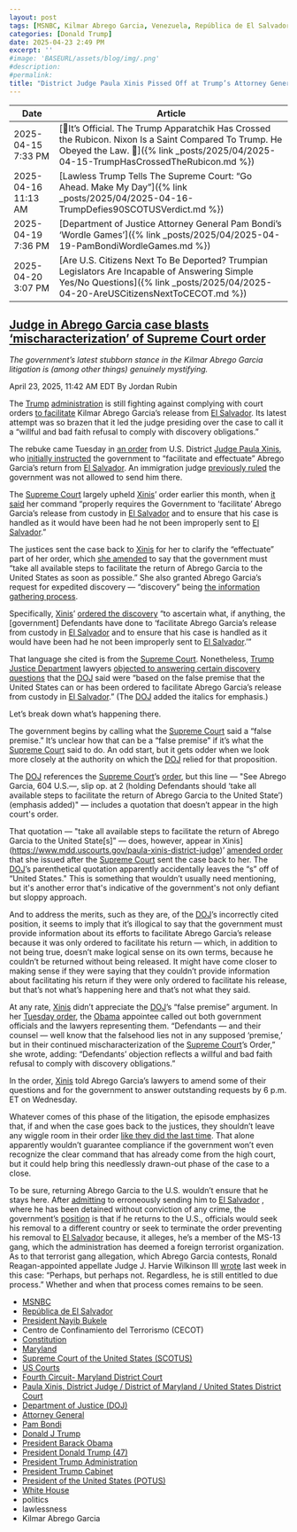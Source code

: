 ```yaml
---
layout: post
tags: [MSNBC, Kilmar Abrego Garcia, Venezuela, República de El Salvador, President Nayib Bukele, Centro de Confinamiento del Terrorismo (CECOT), Constitution, Maryland, Supreme Court of the United States (SCOTUS), US Courts, Fourth Circuit Maryland District Court, Paula Xinis, District Judge / District of Maryland / United States District Court, Department of Justice (DOJ), Attorney General, President Barack Obama, Pam Bondi, Donald J Trump, President Donald Trump (47), President Trump Administration, President Trump Cabinet, President of the United States (POTUS), White House, politics, lawlessness]
categories: [Donald Trump]
date: 2025-04-23 2:49 PM
excerpt: ''
#image: 'BASEURL/assets/blog/img/.png'
#description:
#permalink:
title: "District Judge Paula Xinis Pissed Off at Trump’s Attorney General Pam Bondi After Ignoring Supreme Court 9-0 Decision"
---
```



| Date | Article |
|---|---|
| 2025-04-15 7:33 PM | [🚨It’s Official. The Trump Apparatchik Has Crossed the Rubicon. Nixon Is a Saint Compared To Trump. He Obeyed the Law. 🚨]({% link _posts/2025/04/2025-04-15-TrumpHasCrossedTheRubicon.md %}) |
| 2025-04-16 11:13 AM | [Lawless Trump Tells The Supreme Court: “Go Ahead. Make My Day”]({% link _posts/2025/04/2025-04-16-TrumpDefies90SCOTUSVerdict.md %}) |
| 2025-04-19 7:36 PM | [Department of Justice Attorney General Pam Bondi’s ‘Wordle Games’]({% link _posts/2025/04/2025-04-19-PamBondiWordleGames.md %}) |
| 2025-04-20 3:07 PM | [Are U.S. Citizens Next To Be Deported? Trumpian Legislators Are Incapable of Answering Simple Yes/No Questions]({% link _posts/2025/04/2025-04-20-AreUSCitizensNextToCECOT.md %}) |

## [Judge in Abrego Garcia case blasts ‘mischaracterization’ of Supreme Court order](https://www.msnbc.com/deadline-white-house/deadline-legal-blog/judge-abrego-garcia-discovery-doj-trump-rcna202351)

*The government’s latest stubborn stance in the Kilmar Abrego Garcia litigation is (among other things) genuinely mystifying.*

April 23, 2025, 11:42 AM EDT
By Jordan Rubin

The [Trump](https://www.donaldjtrump.com/) [administration](https://www.whitehouse.gov/administration/) is still fighting against complying with court orders [to facilitate](https://www.msnbc.com/deadline-white-house/deadline-legal-blog/conservative-judge-due-process-abrego-garcia-deadline-newsletter-rcna200832) Kilmar Abrego Garcia’s release from [El Salvador](https://www.gob.sv/). Its latest attempt was so brazen that it led the judge presiding over the case to call it a “willful and bad faith refusal to comply with discovery obligations.”

The rebuke came Tuesday in [an order](https://storage.courtlistener.com/recap/gov.uscourts.mdd.578815/gov.uscourts.mdd.578815.100.0_2.pdf) from U.S. District [Judge Paula Xinis](https://www.mdd.uscourts.gov/paula-xinis-district-judge), who [initially instructed](https://storage.courtlistener.com/recap/gov.uscourts.mdd.578815/gov.uscourts.mdd.578815.21.0_2.pdf) the government to “facilitate and effectuate” Abrego Garcia’s return from [El Salvador](https://www.gob.sv/). An immigration judge [previously ruled](https://storage.courtlistener.com/recap/gov.uscourts.mdd.578815/gov.uscourts.mdd.578815.1.1_3.pdf) the government was not allowed to send him there.

The [Supreme Court](https://www.supremecourt.gov/) largely upheld [Xinis](https://www.mdd.uscourts.gov/paula-xinis-district-judge)’ order earlier this month, when [it said](https://www.supremecourt.gov/opinions/24pdf/24a949_lkhn.pdf) her command “properly requires the Government to ‘facilitate’ Abrego Garcia’s release from custody in [El Salvador](https://www.gob.sv/) and to ensure that his case is handled as it would have been had he not been improperly sent to [El Salvador](https://www.gob.sv/).”

The justices sent the case back to [Xinis](https://www.mdd.uscourts.gov/paula-xinis-district-judge) for her to clarify the “effectuate” part of her order, which [she amended](https://storage.courtlistener.com/recap/gov.uscourts.mdd.578815/gov.uscourts.mdd.578815.51.0.pdf) to say that the government must “take all available steps to facilitate the return of Abrego Garcia to the United States as soon as possible.” She also granted Abrego Garcia’s request for expedited discovery — “discovery” being [the information gathering process](https://www.law.cornell.edu/wex/discovery).

Specifically, [Xinis](https://www.mdd.uscourts.gov/paula-xinis-district-judge)’ [ordered the discovery](https://storage.courtlistener.com/recap/gov.uscourts.mdd.578815/gov.uscourts.mdd.578815.79.0.pdf) “to ascertain what, if anything, the [government] Defendants have done to ‘facilitate Abrego Garcia’s release from custody in [El Salvador](https://www.gob.sv/) and to ensure that his case is handled as it would have been had he not been improperly sent to [El Salvador](https://www.gob.sv/).’”

That language she cited is from the [Supreme Court](https://www.supremecourt.gov/). Nonetheless, [Trump](https://www.donaldjtrump.com/) [Justice Department](https://www.justice.gov/) lawyers [objected to answering certain discovery questions](https://storage.courtlistener.com/recap/gov.uscourts.mdd.578815/gov.uscourts.mdd.578815.98.1_1.pdf) that the [DOJ](https://www.justice.gov/) said were “based on the false premise that the United States can or has been ordered to facilitate Abrego Garcia’s release from custody in [El Salvador](https://www.gob.sv/).” (The [DOJ](https://www.justice.gov/) added the italics for emphasis.)

Let’s break down what’s happening there.

The government begins by calling what the [Supreme Court](https://www.supremecourt.gov/) said a “false premise.” It’s unclear how that can be a “false premise” if it’s what the [Supreme Court](https://www.supremecourt.gov/) said to do. An odd start, but it gets odder when we look more closely at the authority on which the [DOJ](https://www.justice.gov/) relied for that proposition.

The [DOJ](https://www.justice.gov/) references the [Supreme Court](https://www.supremecourt.gov/)’s [order](https://www.supremecourt.gov/opinions/24pdf/24a949_lkhn.pdf), but this line — "See Abrego Garcia, 604 U.S.—, slip op. at 2 (holding Defendants should ‘take all available steps to facilitate the return of Abrego Garcia to the United State’) (emphasis added)" — includes a quotation that doesn’t appear in the high court's order.

That quotation — "take all available steps to facilitate the return of Abrego Garcia to the United State[s]" — does, however, appear in Xinis](https://www.mdd.uscourts.gov/paula-xinis-district-judge)’ [amended order](https://storage.courtlistener.com/recap/gov.uscourts.mdd.578815/gov.uscourts.mdd.578815.51.0.pdf) that she issued after the [Supreme Court](https://www.supremecourt.gov/) sent the case back to her. The [DOJ](https://www.justice.gov/)’s parenthetical quotation apparently accidentally leaves the “s” off of “United States." This is something that wouldn’t usually need mentioning, but it's another error that's indicative of the government's not only defiant but sloppy approach.

And to address the merits, such as they are, of the [DOJ](https://www.justice.gov/)’s incorrectly cited position, it seems to imply that it’s illogical to say that the government must provide information about its efforts to facilitate Abrego Garcia’s release because it was only ordered to facilitate his return — which, in addition to not being true, doesn’t make logical sense on its own terms, because he couldn’t be returned without being released. It might have come closer to making sense if they were saying that they couldn’t provide information about facilitating his return if they were only ordered to facilitate his release, but that’s not what’s happening here and that’s not what they said.

At any rate, [Xinis](https://www.mdd.uscourts.gov/paula-xinis-district-judge) didn’t appreciate the [DOJ](https://www.justice.gov/)’s “false premise” argument. In her [Tuesday order](https://storage.courtlistener.com/recap/gov.uscourts.mdd.578815/gov.uscourts.mdd.578815.100.0_2.pdf), the [Obama](https://obamawhitehouse.archives.gov/) appointee called out both government officials and the lawyers representing them. “Defendants — and their counsel — well know that the falsehood lies not in any supposed ‘premise,’ but in their continued mischaracterization of the [Supreme Court](https://www.supremecourt.gov/)’s Order,” she wrote, adding: “Defendants’ objection reflects a willful and bad faith refusal to comply with discovery obligations.”

In the order, [Xinis](https://www.mdd.uscourts.gov/paula-xinis-district-judge) told Abrego Garcia’s lawyers to amend some of their questions and for the government to answer outstanding requests by 6 p.m. ET on Wednesday.

Whatever comes of this phase of the litigation, the episode emphasizes that, if and when the case goes back to the justices, they shouldn’t leave any wiggle room in their order [like they did the last time](https://www.msnbc.com/deadline-white-house/deadline-legal-blog/trump-kilmar-abrego-garcia-deportation-supreme-court-rcna201104). That alone apparently wouldn’t guarantee compliance if the government won’t even recognize the clear command that has already come from the high court, but it could help bring this needlessly drawn-out phase of the case to a close.

To be sure, returning Abrego Garcia to the U.S. wouldn’t ensure that he stays here. After [admitting](https://www.supremecourt.gov/DocketPDF/24/24A949/354843/20250407103341248_Kristi%20Noem%20application.pdf) to erroneously sending him to [El Salvador](https://www.gob.sv/) , where he has been detained without conviction of any crime, the government’s [position](https://storage.courtlistener.com/recap/gov.uscourts.mdd.578815/gov.uscourts.mdd.578815.98.1_1.pdf) is that if he returns to the U.S., officials would seek his removal to a different country or seek to terminate the order preventing his removal to [El Salvador](https://www.gob.sv/) because, it alleges, he’s a member of the MS-13 gang, which the administration has deemed a foreign terrorist organization. As to that terrorist gang allegation, which Abrego Garcia contests, Ronald Reagan-appointed appellate Judge J. Harvie Wilkinson III [wrote](https://storage.courtlistener.com/recap/gov.uscourts.ca4.178400/gov.uscourts.ca4.178400.8.0.pdf) last week in this case: “Perhaps, but perhaps not. Regardless, he is still entitled to due process.” Whether and when that process comes remains to be seen.

- [MSNBC](https://www.msnbc.com/)
- [República de El Salvador](https://www.gob.sv/)
- [President Nayib Bukele](https://www.presidencia.gob.sv/)
- Centro de Confinamiento del Terrorismo (CECOT)
- [Constitution](https://constitution.congress.gov/)
- [Maryland](https://www.maryland.gov/)
- [Supreme Court of the United States (SCOTUS)](https://www.supremecourt.gov/)
- [US Courts](https://www.uscourts.gov/)
- [Fourth Circuit- Maryland District Court](https://www.mdd.uscourts.gov/)
- [Paula Xinis, District Judge / District of Maryland / United States District Court](https://www.mdd.uscourts.gov/paula-xinis-district-judge)
- [Department of Justice (DOJ)](https://www.justice.gov/)
- [Attorney General](www.justice.gov/)
- [Pam Bondi](https://www.justice.gov/ag/staff-profile/meet-attorney-general)
- [Donald J Trump](https://www.donaldjtrump.com/)
- [President Barack Obama](https://obamawhitehouse.archives.gov/)
- [President Donald Trump (47)](https://www.whitehouse.gov/administration/donald-j-trump/)
- [President Trump Administration](https://www.whitehouse.gov/administration/)
- [President Trump Cabinet](https://www.whitehouse.gov/administration/the-cabinet/)
- [President of the United States (POTUS)](https://www.whitehouse.gov/)
- [White House](https://www.whitehouse.gov/)
- politics 
- lawlessness 
- Kilmar Abrego Garcia
